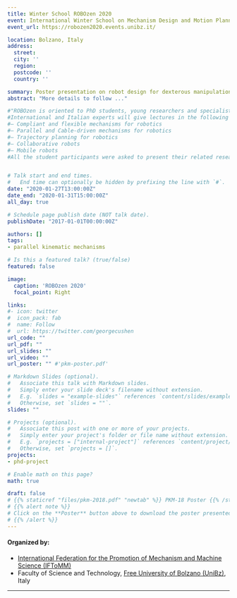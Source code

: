 ```yaml
---
title: Winter School ROBOzen 2020
event: International Winter School on Mechanism Design and Motion Planning for Robotics
event_url: https://robozen2020.events.unibz.it/

location: Bolzano, Italy
address:
  street:
  city: ''
  region:
  postcode: ''
  country: ''

summary: Poster presentation on robot design for dexterous manipulation.
abstract: "More details to follow ..."

#"ROBOzen is oriented to PhD students, young researchers and specialists working in the design of mechanisms and motion planning techniques for robotic and related mechatronic applications.
#International and Italian experts will give lectures in the following topics:
#– Compliant and flexible mechanisms for robotics
#– Parallel and Cable-driven mechanisms for robotics
#– Trajectory planning for robotics
#– Collaborative robots
#– Mobile robots
#All the student participants were asked to present their related research problems through posters and further share and discuss the solutions toward the same."


# Talk start and end times.
#   End time can optionally be hidden by prefixing the line with `#`.
date: "2020-01-27T13:00:00Z"
date_end: "2020-01-31T15:00:00Z"
all_day: true

# Schedule page publish date (NOT talk date).
publishDate: "2017-01-01T00:00:00Z"

authors: []
tags:
- parallel kinematic mechanisms

# Is this a featured talk? (true/false)
featured: false

image:
  caption: 'ROBOzen 2020'
  focal_point: Right

links:
#- icon: twitter
#  icon_pack: fab
#  name: Follow
#  url: https://twitter.com/georgecushen
url_code: ""
url_pdf: ""
url_slides: ""
url_video: ""
url_poster: "" #'pkm-poster.pdf'

# Markdown Slides (optional).
#   Associate this talk with Markdown slides.
#   Simply enter your slide deck's filename without extension.
#   E.g. `slides = "example-slides"` references `content/slides/example-slides.md`.
#   Otherwise, set `slides = ""`.
slides: ""

# Projects (optional).
#   Associate this post with one or more of your projects.
#   Simply enter your project's folder or file name without extension.
#   E.g. `projects = ["internal-project"]` references `content/project/deep-learning/index.md`.
#   Otherwise, set `projects = []`.
projects:
- phd-project

# Enable math on this page?
math: true

draft: false
# {{% staticref "files/pkm-2018.pdf" "newtab" %}} PKM-18 Poster {{% /staticref %}}
# {{% alert note %}}
# Click on the **Poster** button above to download the poster presented at the summer school.
# {{% /alert %}}
---
```


#### Organized by:

- [International Federation for the Promotion of Mechanism and Machine Science (IFToMM)](http://iftomm.net/)
- Faculty of Science and Technology, [Free University of Bolzano (UniBz)](https://www.unibz.it/en/faculties/sciencetechnology/), Italy


---
